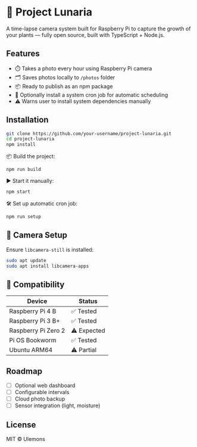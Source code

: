# 🌱 Project Lunaria

A time-lapse camera system built for Raspberry Pi to capture the growth of your plants — fully open source, built with TypeScript + Node.js.

## Features

- ⏱️ Takes a photo every hour using Raspberry Pi camera  
- 🗂️ Saves photos locally to `/photos` folder  
- 📦 Ready to publish as an npm package  
- 🔁 Optionally install a system cron job for automatic scheduling  
- ⚠️ Warns user to install system dependencies manually  

## Installation

```bash
git clone https://github.com/your-username/project-lunaria.git
cd project-lunaria
npm install
```

📦 Build the project:
```bash
npm run build
```

▶️ Start it manually:
```bash
npm start
```

🛠️ Set up automatic cron job:
```bash
npm run setup
```

## 🔧 Camera Setup

Ensure `libcamera-still` is installed:

```bash
sudo apt update
sudo apt install libcamera-apps
```

## 🧪 Compatibility

| Device              | Status     |
|---------------------|------------|
| Raspberry Pi 4 B    | ✅ Tested  |
| Raspberry Pi 3 B+   | ✅ Tested  |
| Raspberry Pi Zero 2 | ⚠️ Expected |
| Pi OS Bookworm      | ✅ Tested  |
| Ubuntu ARM64        | ⚠️ Partial |

## Roadmap

- [ ] Optional web dashboard  
- [ ] Configurable intervals  
- [ ] Cloud photo backup  
- [ ] Sensor integration (light, moisture)  

## License

MIT © Ulemons

